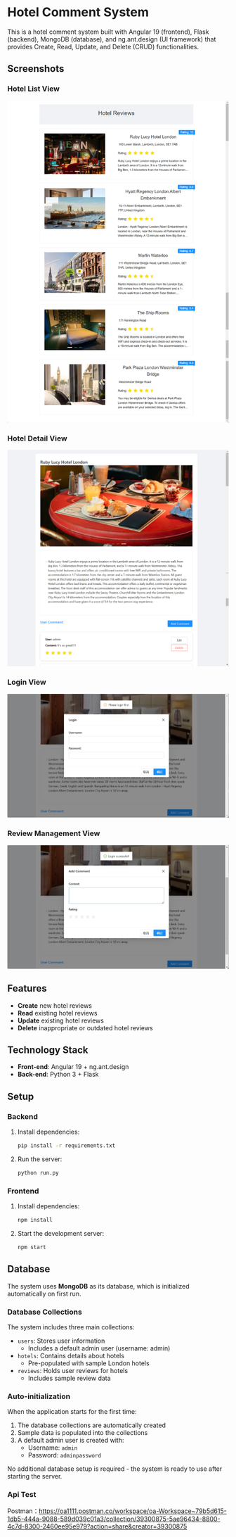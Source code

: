 # Hotel Comment System

This is a hotel comment system built with Angular 19 (frontend), Flask (backend), MongoDB (database), and ng.ant.design (UI framework) that provides Create, Read, Update, and Delete (CRUD) functionalities.

## Screenshots

### Hotel List View
![Hotel List](./assets/list.png)

### Hotel Detail View
![Hotel Detail](./assets/detail.png)

### Login View
![Login Page](./assets/login.png)

### Review Management View
![Review Management](./assets/review.png)

## Features

- **Create** new hotel reviews
- **Read** existing hotel reviews
- **Update** existing hotel reviews
- **Delete** inappropriate or outdated hotel reviews

## Technology Stack

- **Front-end**: Angular 19 + ng.ant.design
- **Back-end**: Python 3 + Flask

## Setup

### Backend

1. Install dependencies:

    ```bash
    pip install -r requirements.txt
    ```

2. Run the server:

    ```bash
    python run.py
    ```

### Frontend

1. Install dependencies:

    ```bash
    npm install
    ```

2. Start the development server:

    ```bash
    npm start
    ```

## Database

The system uses **MongoDB** as its database, which is initialized automatically on first run. 

### Database Collections

The system includes three main collections:

- `users`: Stores user information
  - Includes a default admin user (username: admin)
- `hotels`: Contains details about hotels
  - Pre-populated with sample London hotels
- `reviews`: Holds user reviews for hotels
  - Includes sample review data

### Auto-initialization

When the application starts for the first time:
1. The database collections are automatically created
2. Sample data is populated into the collections
3. A default admin user is created with:
   - Username: `admin`
   - Password: `adminpassword`

No additional database setup is required - the system is ready to use after starting the server.

### Api Test

Postman：https://oa1111.postman.co/workspace/oa-Workspace~79b5d615-1db5-444a-9088-589d039c01a3/collection/39300875-5ae96434-8800-4c7d-8300-2460ee95e979?action=share&creator=39300875


